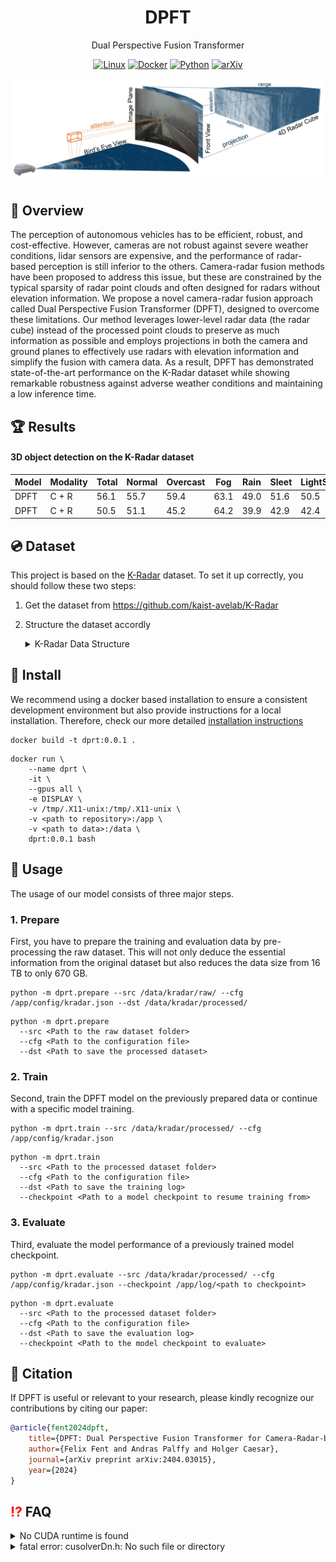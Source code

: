 <div align="center">

<h1>DPFT</h1>

Dual Perspective Fusion Transformer

[![Linux](https://img.shields.io/badge/os-linux-blue.svg)](https://www.linux.org/)
[![Docker](https://badgen.net/badge/icon/docker?icon=docker&label)](https://www.docker.com/)
[![Python](https://img.shields.io/badge/python-3-blue.svg)](https://www.python.org/downloads/)
[![arXiv](https://img.shields.io/badge/arXiv-Paper-blue.svg)](https://arxiv.org/abs/2404.03015)

![](/docs/figs/DPFT_Opening_Figure.jpg "DPFT Opening Figure")
</div>

## 📄 Overview
The perception of autonomous vehicles has to be efficient, robust, and cost-effective. However, cameras are not robust against severe weather conditions, lidar sensors are expensive, and the performance of radar-based perception is still inferior to the others. Camera-radar fusion methods have been proposed to address this issue, but these are constrained by the typical sparsity of radar point clouds and often designed for radars without elevation information. We propose a novel camera-radar fusion approach called Dual Perspective Fusion Transformer (DPFT), designed to overcome these limitations. Our method leverages lower-level radar data (the radar cube) instead of the processed point clouds to preserve as much information as possible and employs projections in both the camera and ground planes to effectively use radars with elevation information and simplify the fusion with camera data. As a result, DPFT has demonstrated state-of-the-art performance on the K-Radar dataset while showing remarkable robustness against adverse weather conditions and maintaining a low inference time.

## 🏆 Results
#### 3D object detection on the K-Radar dataset

| Model | Modality | Total | Normal | Overcast | Fog  | Rain | Sleet | LightSnow | HeavySnow | Revision |
|-------|----------|-------|--------|----------|------|------|-------|-----------|-----------|----------|
| DPFT  | C + R    | 56.1  | 55.7   | 59.4     | 63.1 | 49.0 | 51.6  | 50.5      | 50.5      | v1.0     |
| DPFT  | C + R    | 50.5  | 51.1   | 45.2     | 64.2 | 39.9 | 42.9  | 42.4      | 51.1      | v2.0     |



## 💿 Dataset
This project is based on the [K-Radar](https://github.com/kaist-avelab/K-Radar) dataset. To set it up correctly, you should follow these two steps:

1. Get the dataset from https://github.com/kaist-avelab/K-Radar
2. Structure the dataset accordly

    <details>
    <summary>K-Radar Data Structure</summary>

    ```
    .
    |
    +---data/
    |   |
    |   +---kradar/
    |   |   |
    |   |   +---raw/
    |   |   |   |
    |   |   |   +---1/
    |   |   |   |   |
    |   |   |   |   +---cam-front/
    |   |   |   |   |
    |   |   |   |   +---cam-left/
    |   |   |   |   |
    |   |   |   |   +---cam-rear/
    |   |   |   |   |
    |   |   |   |   +---cam-right/
    |   |   |   |   |
    |   |   |   |   +---description.txt
    |   |   |   |   |
    |   |   |   |   +---info_calib/
    |   |   |   |   |
    |   |   |   |   +---info_frames/
    |   |   |   |   |
    |   |   |   |   +---info_label/
    |   |   |   |   |
    |   |   |   |   +---info_label_v2/
    |   |   |   |   |
    |   |   |   |   +---info_matching/
    |   |   |   |   |
    |   |   |   |   +---os1-128/
    |   |   |   |   |
    |   |   |   |   +---os2-64/
    |   |   |   |   |
    |   |   |   |   +---radar_tesseract/
    |   |   |   |   |
    |   |   |   |   +---...
    |   |   |   |
    |   |   |   +---2, 3... 

    ```

    </details>

## 💾 Install
We recommend using a docker based installation to ensure a consistent development environment but also provide instructions for a local installation. Therefore, check our more detailed [installation instructions](/docs/INSTALL.md)

```
docker build -t dprt:0.0.1 .
```

```
docker run \
    --name dprt \
    -it \
    --gpus all \
    -e DISPLAY \
    -v /tmp/.X11-unix:/tmp/.X11-unix \
    -v <path to repository>:/app \
    -v <path to data>:/data \
    dprt:0.0.1 bash
```

## 🔨 Usage
The usage of our model consists of three major steps.

### 1. Prepare
First, you have to prepare the training and evaluation data by pre-processing the raw dataset. This will not only deduce the essential information from the original dataset but also reduces the data size from 16 TB to only 670 GB.
```
python -m dprt.prepare --src /data/kradar/raw/ --cfg /app/config/kradar.json --dst /data/kradar/processed/
```

```
python -m dprt.prepare 
  --src <Path to the raw dataset folder>
  --cfg <Path to the configuration file>
  --dst <Path to save the processed dataset>
```

### 2. Train
Second, train the DPFT model on the previously prepared data or continue with a specific model training.
```
python -m dprt.train --src /data/kradar/processed/ --cfg /app/config/kradar.json
```

```
python -m dprt.train
  --src <Path to the processed dataset folder>
  --cfg <Path to the configuration file>
  --dst <Path to save the training log>
  --checkpoint <Path to a model checkpoint to resume training from>
```

### 3. Evaluate
Third, evaluate the model performance of a previously trained model checkpoint.
```
python -m dprt.evaluate --src /data/kradar/processed/ --cfg /app/config/kradar.json --checkpoint /app/log/<path to checkpoint>
```

```
python -m dprt.evaluate 
  --src <Path to the processed dataset folder>
  --cfg <Path to the configuration file>
  --dst <Path to save the evaluation log>
  --checkpoint <Path to the model checkpoint to evaluate>
```

## 📃 Citation
If DPFT is useful or relevant to your research, please kindly recognize our contributions by citing our paper:
```bibtex
@article{fent2024dpft,
    title={DPFT: Dual Perspective Fusion Transformer for Camera-Radar-based Object Detection}, 
    author={Felix Fent and Andras Palffy and Holger Caesar},
    journal={arXiv preprint arXiv:2404.03015},
    year={2024}
}
```

## <span style="color:red">⁉️</span> FAQ
<details>
<summary>No CUDA runtime is found</summary>

1. Install nvidia-container-runtime
    ```
    sudo apt-get install nvidia-container-runtime
    ```

2. Edit/create the /etc/docker/daemon.json with content:
    ```
    {
        "runtimes": {
            "nvidia": {
                "path": "/usr/bin/nvidia-container-runtime",
                "runtimeArgs": []
            } 
        },
        "default-runtime": "nvidia" 
    }
    ```

3. Restart docker daemon:
    ```
    sudo systemctl restart docker
    ```

    Reference: https://stackoverflow.com/questions/59691207/docker-build-with-nvidia-runtime


    If this doesn't solve the problem, try:
    ```
    DOCKER_BUILDKIT=0 docker build -t dprt:0.0.1 .
    ```

    Reference: https://stackoverflow.com/questions/59691207/docker-build-with-nvidia-runtime

</details>

<details>
<summary>fatal error: cusolverDn.h: No such file or directory</summary>

1. Export CUDA path:
    ```
    export PATH=/usr/local/cuda/bin:$PATH
    ```

    Reference: https://github.com/microsoft/DeepSpeed/issues/2684

</details>
